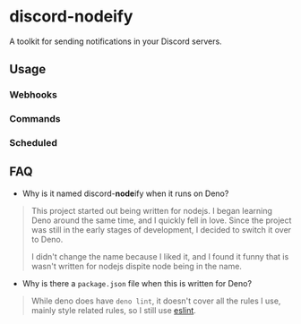 # discord-nodeify

A toolkit for sending notifications in your Discord servers.

## Usage

### Webhooks

### Commands

### Scheduled

## FAQ

- Why is it named discord-**node**ify when it runs on Deno?

> This project started out being written for nodejs.
I began learning Deno around the same time,
and I quickly fell in love.
Since the project was still in the early stages of development,
I decided to switch it over to Deno.
>
> I didn't change the name because I liked it,
and I found it funny that is wasn't written for nodejs dispite node being in the name.

- Why is there a `package.json` file when this is written for Deno?

> While deno does have `deno lint`, it doesn't cover all the rules I use, mainly style related rules,
> so I still use [eslint](https://eslint.org).
